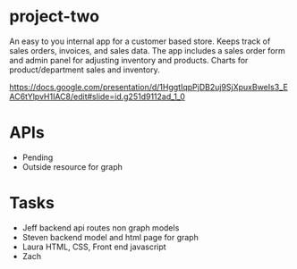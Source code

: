 # project-two
An easy to you internal app for a customer based store. Keeps track of sales orders, invoices, and sales data. 
The app includes a sales order form and admin panel for adjusting inventory and products. 
Charts for product/department sales and inventory. 

https://docs.google.com/presentation/d/1HggtIqpPjDB2uj9SjXpuxBweIs3_EAC6tYlpvH1IAC8/edit#slide=id.g251d9112ad_1_0



# APIs 
* Pending
* Outside resource for graph


# Tasks
* Jeff backend api routes non graph models
* Steven backend model and html page for graph
* Laura HTML, CSS, Front end javascript
* Zach 
